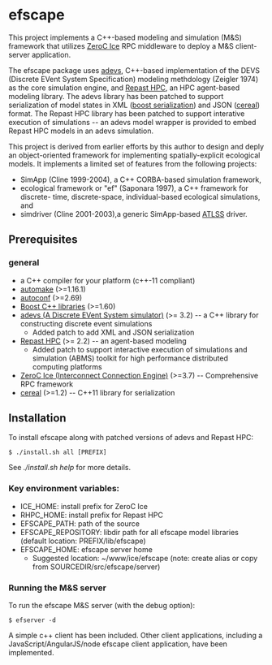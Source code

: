 
# efscape

This project implements a C++-based modeling and simulation (M&S) framework that
utilizes [ZeroC Ice](https://zeroc.com/) RPC middleware to deploy a M&S client-server application.

The efscape package uses [adevs](https://web.ornl.gov/~nutarojj/adevs/), C++-based implementation of the DEVS (Discrete EVent System Specification) modeling methdology (Zeigler 1974) as the core simulation engine, and [Repast HPC](https://repast.github.io/repast_hpc.html), an HPC agent-based modeling library. The adevs library has been patched to support serialization of model states in XML ([boost serialization](https://www.boost.org/)) and JSON ([cereal](https://uscilab.github.io/cereal/)) format. The Repast HPC library has been patched to support interative execution of simulations -- an adevs model wrapper is provided to embed Repast HPC models in an adevs simulation.

This project is derived from earlier efforts by this author to design and deply an object-oriented framework for implementing spatially-explicit ecological models. It implements a limited set of features from the following projects:
 * SimApp (Cline 1999-2004), a C++ CORBA-based simulation framework,
 * ecological framework or "ef" (Saponara 1997), a C++ framework for discrete-
   time, discrete-space, individual-based ecological simulations, and
 * simdriver (Cline 2001-2003),a generic SimApp-based [ATLSS](http://atlss/org) driver.

## Prerequisites

### general
+ a C++ compiler for your platform (c++-11 compliant)
+ [automake](https://www.gnu.org/software/automake/)  (>=1.16.1)
+ [autoconf](https://www.gnu.org/software/autoconf) (>=2.69)
+ [Boost C++ libraries](https://www.boost.org/) (>=1.60)
+ [adevs (A Discrete EVent System simulator)](https://web.ornl.gov/~nutarojj/adevs/) (>= 3.2) -- a C++ library for constructing discrete event simulations
    * Added patch to add XML and JSON serialization
+ [Repast HPC](https://repast.github.io/repast_hpc.html) (>= 2.2) --  an agent-based modeling
    * Added patch to support interactive execution of simulations
and simulation (ABMS) toolkit for high performance distributed computing platforms
+ [ZeroC Ice (Interconnect Connection Engine)](https://zeroc.com/) (>=3.7) -- Comprehensive RPC framework
+ [cereal](https://uscilab.github.io/cereal/) (>=1.2) -- C++11 library for serialization

## Installation
To install efscape along with patched versions of adevs and Repast HPC:
```
$ ./install.sh all [PREFIX]
```
See *./install.sh help* for more details.

### Key environment variables:
+ ICE_HOME: install prefix for ZeroC Ice
+ RHPC_HOME: install prefix for Repast HPC
+ EFSCAPE_PATH: path of the source
+ EFSCAPE_REPOSITORY: libdir path for all efscape model libraries (default location: PREFIX/lib/efscape)
+ EFSCAPE_HOME: efscape server home
    * Suggested location: ~/www/ice/efscape (note: create alias or copy from SOURCEDIR/src/efscape/server)

### Running the M&S server

To run the efscape M&S server (with the debug option):

```
$ efserver -d
```

A simple c++ client has been included. Other client applications, including a JavaScript/AngularJS/node efscape client application, have been implemented.
